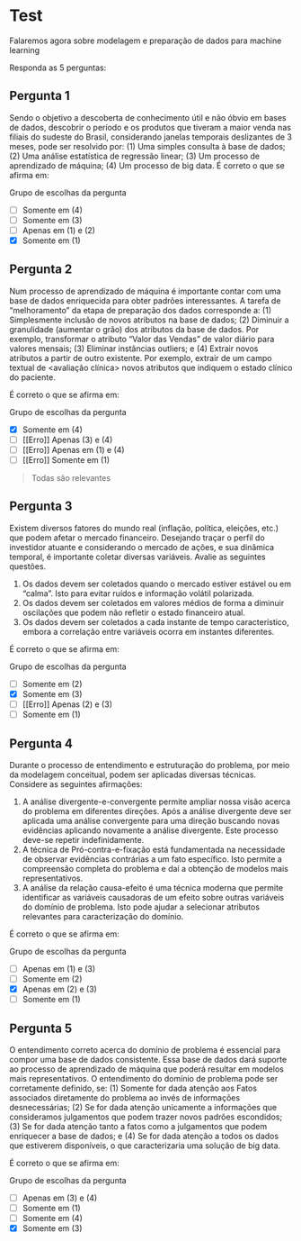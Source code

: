 # Test

Falaremos agora sobre modelagem e preparação de dados para machine learning

Responda as 5 perguntas:

## Pergunta 1

Sendo o objetivo a descoberta de conhecimento útil e não óbvio em bases de dados, descobrir o período e os produtos que tiveram a maior venda nas filiais do sudeste do Brasil, considerando janelas temporais deslizantes de 3 meses, pode ser resolvido por: (1) Uma simples consulta à base de dados; (2) Uma análise estatística de regressão linear; (3) Um processo de aprendizado de máquina; (4) Um processo de big data.
É correto o que se afirma em:

Grupo de escolhas da pergunta

- [ ] Somente em (4)
- [ ] Somente em (3)
- [ ] Apenas em (1) e (2)
- [x] Somente em (1)

## Pergunta 2

Num processo de aprendizado de máquina é importante contar com uma base de dados enriquecida para obter padrões interessantes. A tarefa de “melhoramento” da etapa de preparação dos dados corresponde a: (1) Simplesmente inclusão de novos atributos na base de dados; (2) Diminuir a granulidade (aumentar o grão) dos atributos da base de dados. Por exemplo, transformar o atributo “Valor das Vendas” de valor diário para valores mensais; (3) Eliminar instâncias outliers; e (4) Extrair novos atributos a partir de outro existente. Por exemplo, extrair de um campo textual de <avaliação clínica> novos atributos que indiquem o estado clínico do paciente.

É correto o que se afirma em:

Grupo de escolhas da pergunta

- [x] Somente em (4)
- [ ] [[Erro]] Apenas (3) e (4)
- [ ] [[Erro]] Apenas em (1) e (4)
- [ ] [[Erro]] Somente em (1)

> Todas são relevantes

## Pergunta 3

Existem diversos fatores do mundo real (inflação, política, eleições, etc.) que podem afetar o mercado financeiro. Desejando traçar o perfil do investidor atuante e considerando o mercado de ações, e sua dinâmica temporal, é importante coletar diversas variáveis. Avalie as seguintes questões.

1. Os dados devem ser coletados quando o mercado estiver estável ou em “calma”. Isto para evitar ruídos e informação volátil polarizada.
2. Os dados devem ser coletados em valores médios de forma a diminuir oscilações que podem não refletir o estado financeiro atual.
3. Os dados devem ser coletados a cada instante de tempo característico, embora a correlação entre variáveis ocorra em instantes diferentes.

É correto o que se afirma em:

Grupo de escolhas da pergunta

- [ ] Somente em (2)
- [x] Somente em (3)
- [ ] [[Erro]] Apenas (2) e (3)
- [ ] Somente em (1)

## Pergunta 4

Durante o processo de entendimento e estruturação do problema, por meio da modelagem conceitual, podem ser aplicadas diversas técnicas. Considere as seguintes afirmações:

1. A análise divergente-e-convergente permite ampliar nossa visão acerca do problema em diferentes direções. Após a análise divergente deve ser aplicada uma análise convergente para uma direção buscando novas evidências aplicando novamente a análise divergente. Este processo deve-se repetir indefinidamente.
2. A técnica de Pró-contra-e-fixação está fundamentada na necessidade de observar evidências contrárias a um fato específico. Isto permite a compreensão completa do problema e daí a obtenção de modelos mais representativos.
3. A análise da relação causa-efeito é uma técnica moderna que permite identificar as variáveis causadoras de um efeito sobre outras variáveis do domínio de problema. Isto pode ajudar a selecionar atributos relevantes para caracterização do domínio.

É correto o que se afirma em:

Grupo de escolhas da pergunta

- [ ] Apenas em (1) e (3)
- [ ] Somente em (2)
- [x] Apenas em (2) e (3)
- [ ] Somente em (1)

## Pergunta 5

O entendimento correto acerca do domínio de problema é essencial para compor uma base de dados consistente. Essa base de dados dará suporte ao processo de aprendizado de máquina que poderá resultar em modelos mais representativos. O entendimento do domínio de problema pode ser corretamente definido, se: (1) Somente for dada atenção aos Fatos associados diretamente do problema ao invés de informações desnecessárias; (2) Se for dada atenção unicamente a informações que consideramos julgamentos que podem trazer novos padrões escondidos; (3) Se for dada atenção tanto a fatos como a julgamentos que podem enriquecer a base de dados; e (4) Se for dada atenção a todos os dados que estiverem disponíveis, o que caracterizaria uma solução de big data.

É correto o que se afirma em:

Grupo de escolhas da pergunta

- [ ] Apenas em (3) e (4)
- [ ] Somente em (1)
- [ ] Somente em (4)
- [x] Somente em (3)

